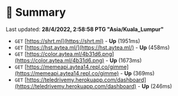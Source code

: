 # 📖 Summary
Last updated: **28/4/2022, 2:58:58 PTG "Asia/Kuala_Lumpur"**

- `GET` [https://shrt.ml](https://shrt.ml) - **Up** (1951ms)
- `GET` [https://hst.aytea.ml/](https://hst.aytea.ml/) - **Up** (458ms)
- `GET` [https://color.aytea.ml/4b31d6.png](https://color.aytea.ml/4b31d6.png) - **Up** (1673ms)
- `GET` [https://memeapi.aytea14.repl.co/gimme](https://memeapi.aytea14.repl.co/gimme) - **Up** (369ms)
- `GET` [https://teledrivemy.herokuapp.com/dashboard](https://teledrivemy.herokuapp.com/dashboard) - **Up** (246ms)
